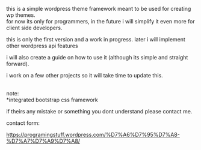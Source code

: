this is a simple wordpress theme framework meant to be used for creating wp themes.<br>
for now its only for programmers, in the future i will simplify it even more for client side developers.

this is only the first version and a work in progress. later i will implement other wordpress api features

i will also create a guide on how to use it (although its simple and straight forward).

i work on a few other projects so it will take time to update this.

<br>
note:<br>
*integrated bootstrap css framework
<br>

if theirs any mistake or something you dont understand please contact me.

contact form:

https://programingstuff.wordpress.com/%D7%A6%D7%95%D7%A8-%D7%A7%D7%A9%D7%A8/
